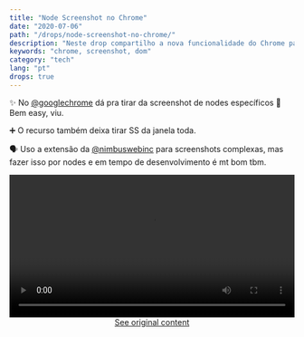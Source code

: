```yaml
---
title: "Node Screenshot no Chrome"
date: "2020-07-06"
path: "/drops/node-screenshot-no-chrome/"
description: "Neste drop compartilho a nova funcionalidade do Chrome para Screenshots de Nodes do DOM."
keywords: "chrome, screenshot, dom"
category: "tech"
lang: "pt"
drops: true
---
```


<div class="drop">

✨ No [@googlechrome](https://twitter.com/googlechrome) dá pra tirar da screenshot de nodes específicos 🤯 Bem easy, viu.

➕ O recurso também deixa tirar SS da janela toda.

🗣 Uso a extensão da [@nimbuswebinc](https://twitter.com/nimbuswebinc) para screenshots complexas, mas fazer isso por nodes e em tempo de desenvolvimento é mt bom tbm.

<div class="default_mb">
<video class="post-video" style="min-height: auto; margin-bottom: 0;" src="https://video.twimg.com/ext_tw_video/1280170909073055746/pu/vid/1128x720/xL9dQKe6C2iHb0JA.mp4?tag=10" width="100%" controls autoplay loop playsinline></video>
</div>

<center class="center-original-content">
<a href="https://twitter.com/i/status/1280170939137822720" target="_blank" rel="noopener noreferrer">See original content</a>
</center>

</div>

